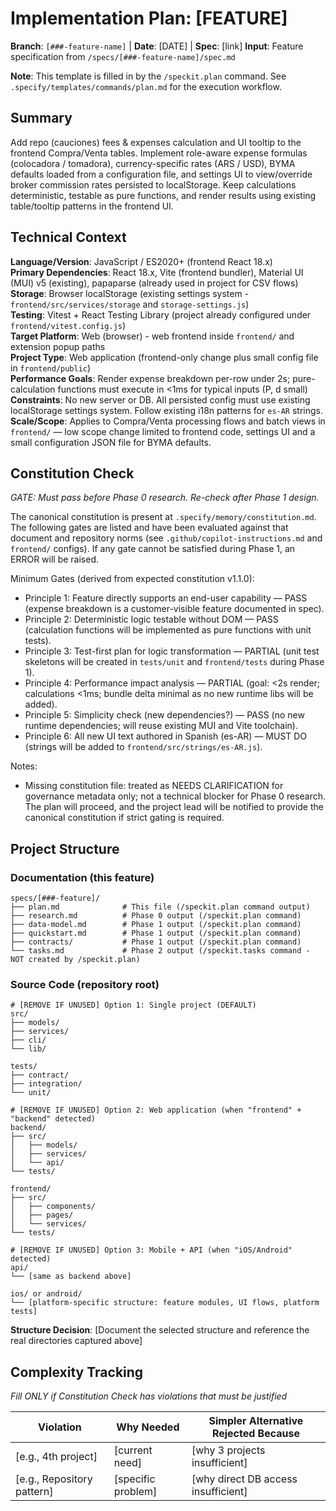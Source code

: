 # Implementation Plan: [FEATURE]

**Branch**: `[###-feature-name]` | **Date**: [DATE] | **Spec**: [link]
**Input**: Feature specification from `/specs/[###-feature-name]/spec.md`

**Note**: This template is filled in by the `/speckit.plan` command. See `.specify/templates/commands/plan.md` for the execution workflow.

## Summary

Add repo (cauciones) fees & expenses calculation and UI tooltip to the frontend Compra/Venta tables. Implement role-aware expense formulas (colocadora / tomadora), currency-specific rates (ARS / USD), BYMA defaults loaded from a configuration file, and settings UI to view/override broker commission rates persisted to localStorage. Keep calculations deterministic, testable as pure functions, and render results using existing table/tooltip patterns in the frontend UI.

## Technical Context

<!--
  ACTION REQUIRED: Replace the content in this section with the technical details
  for the project. The structure here is presented in advisory capacity to guide
  the iteration process.
-->

**Language/Version**: JavaScript / ES2020+ (frontend React 18.x)  
**Primary Dependencies**: React 18.x, Vite (frontend bundler), Material UI (MUI) v5 (existing), papaparse (already used in project for CSV flows)  
**Storage**: Browser localStorage (existing settings system - `frontend/src/services/storage` and `storage-settings.js`)  
**Testing**: Vitest + React Testing Library (project already configured under `frontend/vitest.config.js`)  
**Target Platform**: Web (browser) - web frontend inside `frontend/` and extension popup paths  
**Project Type**: Web application (frontend-only change plus small config file in `frontend/public`)  
**Performance Goals**: Render expense breakdown per-row under 2s; pure-calculation functions must execute in <1ms for typical inputs (P, d small)  
**Constraints**: No new server or DB. All persisted config must use existing localStorage settings system. Follow existing i18n patterns for `es-AR` strings.  
**Scale/Scope**: Applies to Compra/Venta processing flows and batch views in `frontend/` — low scope change limited to frontend code, settings UI and a small configuration JSON file for BYMA defaults.

## Constitution Check

*GATE: Must pass before Phase 0 research. Re-check after Phase 1 design.*

 The canonical constitution is present at `.specify/memory/constitution.md`. The following gates are listed and have been evaluated against that document and repository norms (see `.github/copilot-instructions.md` and `frontend/` configs). If any gate cannot be satisfied during Phase 1, an ERROR will be raised.

Minimum Gates (derived from expected constitution v1.1.0):
- Principle 1: Feature directly supports an end-user capability — PASS (expense breakdown is a customer-visible feature documented in spec).
- Principle 2: Deterministic logic testable without DOM — PASS (calculation functions will be implemented as pure functions with unit tests).
- Principle 3: Test-first plan for logic transformation — PARTIAL (unit test skeletons will be created in `tests/unit` and `frontend/tests` during Phase 1).
- Principle 4: Performance impact analysis — PARTIAL (goal: <2s render; calculations <1ms; bundle delta minimal as no new runtime libs will be added).
- Principle 5: Simplicity check (new dependencies?) — PASS (no new runtime dependencies; will reuse existing MUI and Vite toolchain).
- Principle 6: All new UI text authored in Spanish (es-AR) — MUST DO (strings will be added to `frontend/src/strings/es-AR.js`).

Notes:
- Missing constitution file: treated as NEEDS CLARIFICATION for governance metadata only; not a technical blocker for Phase 0 research. The plan will proceed, and the project lead will be notified to provide the canonical constitution if strict gating is required.

## Project Structure

### Documentation (this feature)

```
specs/[###-feature]/
├── plan.md              # This file (/speckit.plan command output)
├── research.md          # Phase 0 output (/speckit.plan command)
├── data-model.md        # Phase 1 output (/speckit.plan command)
├── quickstart.md        # Phase 1 output (/speckit.plan command)
├── contracts/           # Phase 1 output (/speckit.plan command)
└── tasks.md             # Phase 2 output (/speckit.tasks command - NOT created by /speckit.plan)
```

### Source Code (repository root)
<!--
  ACTION REQUIRED: Replace the placeholder tree below with the concrete layout
  for this feature. Delete unused options and expand the chosen structure with
  real paths (e.g., apps/admin, packages/something). The delivered plan must
  not include Option labels.
-->

```
# [REMOVE IF UNUSED] Option 1: Single project (DEFAULT)
src/
├── models/
├── services/
├── cli/
└── lib/

tests/
├── contract/
├── integration/
└── unit/

# [REMOVE IF UNUSED] Option 2: Web application (when "frontend" + "backend" detected)
backend/
├── src/
│   ├── models/
│   ├── services/
│   └── api/
└── tests/

frontend/
├── src/
│   ├── components/
│   ├── pages/
│   └── services/
└── tests/

# [REMOVE IF UNUSED] Option 3: Mobile + API (when "iOS/Android" detected)
api/
└── [same as backend above]

ios/ or android/
└── [platform-specific structure: feature modules, UI flows, platform tests]
```

**Structure Decision**: [Document the selected structure and reference the real
directories captured above]

## Complexity Tracking

*Fill ONLY if Constitution Check has violations that must be justified*

| Violation | Why Needed | Simpler Alternative Rejected Because |
|-----------|------------|-------------------------------------|
| [e.g., 4th project] | [current need] | [why 3 projects insufficient] |
| [e.g., Repository pattern] | [specific problem] | [why direct DB access insufficient] |
